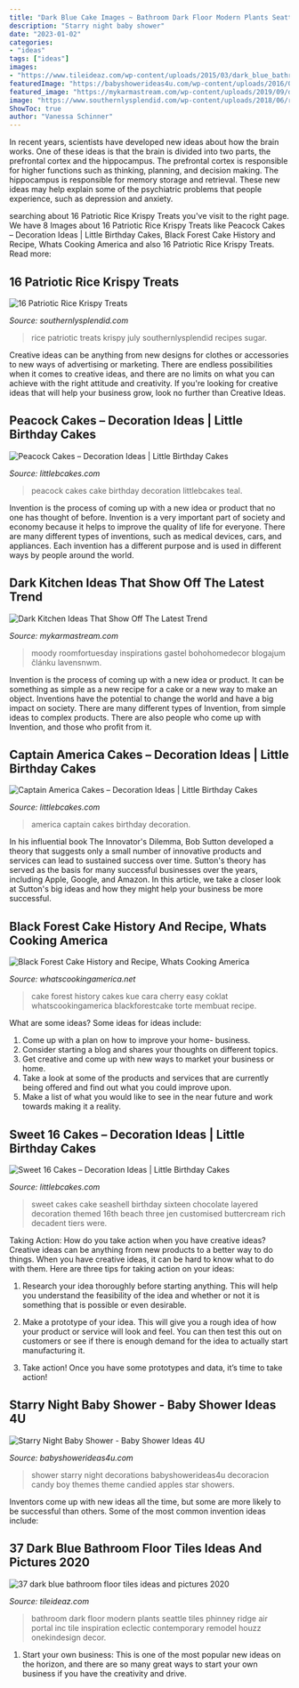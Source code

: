 ```yaml
---
title: "Dark Blue Cake Images ~ Bathroom Dark Floor Modern Plants Seattle Tiles Phinney Ridge Air Portal Inc Tile Inspiration Eclectic Contemporary Remodel Houzz Onekindesign Decor"
description: "Starry night baby shower"
date: "2023-01-02"
categories:
- "ideas"
tags: ["ideas"]
images:
- "https://www.tileideaz.com/wp-content/uploads/2015/03/dark_blue_bathroom_floor_tiles_8.jpg"
featuredImage: "https://babyshowerideas4u.com/wp-content/uploads/2016/09/Starry-Night-Baby-Shower-Candied-Apples.jpg"
featured_image: "https://mykarmastream.com/wp-content/uploads/2019/09/dark-kitchen-2.jpg"
image: "https://www.southernlysplendid.com/wp-content/uploads/2018/06/ricekrispies.jpg"
ShowToc: true
author: "Vanessa Schinner"
---
```



In recent years, scientists have developed new ideas about how the brain works. One of these ideas is that the brain is divided into two parts, the prefrontal cortex and the hippocampus. The prefrontal cortex is responsible for higher functions such as thinking, planning, and decision making. The hippocampus is responsible for memory storage and retrieval. These new ideas may help explain some of the psychiatric problems that people experience, such as depression and anxiety.

	

		
searching about 16 Patriotic Rice Krispy Treats you've visit to the right page. We have 8 Images about 16 Patriotic Rice Krispy Treats like Peacock Cakes – Decoration Ideas | Little Birthday Cakes, Black Forest Cake History and Recipe, Whats Cooking America and also 16 Patriotic Rice Krispy Treats. Read more:
		
    
## 16 Patriotic Rice Krispy Treats

<img loading=lazy src="https://www.southernlysplendid.com/wp-content/uploads/2018/06/ricekrispies.jpg" onerror="this.onerror=null;this.src='https://tse4.mm.bing.net/th?id=OIP.6s2LQD3v-48Y89UR-lUr3QHaK7&amp;pid=15.1';" alt="16 Patriotic Rice Krispy Treats">

_Source: southernlysplendid.com_

>rice patriotic treats krispy july southernlysplendid recipes sugar. 

	

Creative ideas can be anything from new designs for clothes or accessories to new ways of advertising or marketing. There are endless possibilities when it comes to creative ideas, and there are no limits on what you can achieve with the right attitude and creativity. If you're looking for creative ideas that will help your business grow, look no further than Creative Ideas.

    
## Peacock Cakes – Decoration Ideas | Little Birthday Cakes

<img loading=lazy src="https://www.littlebcakes.com/wp-content/uploads/2014/02/Peacock-Cakes.jpg" onerror="this.onerror=null;this.src='https://tse4.mm.bing.net/th?id=OIP.Uk8217CwUjx22_pAEB6XRwHaJ4&amp;pid=15.1';" alt="Peacock Cakes – Decoration Ideas | Little Birthday Cakes">

_Source: littlebcakes.com_

>peacock cakes cake birthday decoration littlebcakes teal. 

	

Invention is the process of coming up with a new idea or product that no one has thought of before. Invention is a very important part of society and economy because it helps to improve the quality of life for everyone. There are many different types of inventions, such as medical devices, cars, and appliances. Each invention has a different purpose and is used in different ways by people around the world.

    
## Dark Kitchen Ideas That Show Off The Latest Trend

<img loading=lazy src="https://mykarmastream.com/wp-content/uploads/2019/09/dark-kitchen-2.jpg" onerror="this.onerror=null;this.src='https://tse1.mm.bing.net/th?id=OIP.z8LY0pqpvpDrW7fsz44yVgHaLG&amp;pid=15.1';" alt="Dark Kitchen Ideas That Show Off The Latest Trend">

_Source: mykarmastream.com_

>moody roomfortuesday inspirations gastel bohohomedecor blogajum článku lavensnwm. 

	

Invention is the process of coming up with a new idea or product. It can be something as simple as a new recipe for a cake or a new way to make an object. Inventions have the potential to change the world and have a big impact on society. There are many different types of Invention, from simple ideas to complex products. There are also people who come up with Invention, and those who profit from it.

    
## Captain America Cakes – Decoration Ideas | Little Birthday Cakes

<img loading=lazy src="http://www.littlebcakes.com/wp-content/uploads/2014/05/Captain-America-Cakes-Photos.jpg" onerror="this.onerror=null;this.src='https://tse4.mm.bing.net/th?id=OIP.yrKUWT3VVtotVGhcENYnjAHaJ4&amp;pid=15.1';" alt="Captain America Cakes – Decoration Ideas | Little Birthday Cakes">

_Source: littlebcakes.com_

>america captain cakes birthday decoration. 

	

In his influential book The Innovator's Dilemma, Bob Sutton developed a theory that suggests only a small number of innovative products and services can lead to sustained success over time. Sutton's theory has served as the basis for many successful businesses over the years, including Apple, Google, and Amazon. In this article, we take a closer look at Sutton's big ideas and how they might help your business be more successful.

    
## Black Forest Cake History And Recipe, Whats Cooking America

<img loading=lazy src="https://whatscookingamerica.net/wp-content/uploads/2015/03/BlackForestCake20.jpg" onerror="this.onerror=null;this.src='https://tse2.mm.bing.net/th?id=OIP.LBUf2SPHQYbR6q0rBpwl5gAAAA&amp;pid=15.1';" alt="Black Forest Cake History and Recipe, Whats Cooking America">

_Source: whatscookingamerica.net_

>cake forest history cakes kue cara cherry easy coklat whatscookingamerica blackforestcake torte membuat recipe. 

	

What are some ideas?
Some ideas for ideas include:
1. Come up with a plan on how to improve your home- business. 
2. Consider starting a blog and shares your thoughts on different topics. 
3. Get creative and come up with new ways to market your business or home. 
4. Take a look at some of the products and services that are currently being offered and find out what you could improve upon. 
5. Make a list of what you would like to see in the near future and work towards making it a reality. 

    
## Sweet 16 Cakes – Decoration Ideas | Little Birthday Cakes

<img loading=lazy src="http://www.littlebcakes.com/wp-content/uploads/2014/02/Sweet-16-Cakes-Ideas.jpg" onerror="this.onerror=null;this.src='https://tse2.mm.bing.net/th?id=OIP.Qhg5BdUPRfx7ZYJqtAjxWgHaLI&amp;pid=15.1';" alt="Sweet 16 Cakes – Decoration Ideas | Little Birthday Cakes">

_Source: littlebcakes.com_

>sweet cakes cake seashell birthday sixteen chocolate layered decoration themed 16th beach three jen customised buttercream rich decadent tiers were. 

	

Taking Action: How do you take action when you have creative ideas?
Creative ideas can be anything from new products to a better way to do things. When you have creative ideas, it can be hard to know what to do with them. Here are three tips for taking action on your ideas:
1. Research your idea thoroughly before starting anything. This will help you understand the feasibility of the idea and whether or not it is something that is possible or even desirable.

2. Make a prototype of your idea. This will give you a rough idea of how your product or service will look and feel. You can then test this out on customers or see if there is enough demand for the idea to actually start manufacturing it.

3. Take action! Once you have some prototypes and data, it’s time to take action!

    
## Starry Night Baby Shower - Baby Shower Ideas 4U

<img loading=lazy src="https://babyshowerideas4u.com/wp-content/uploads/2016/09/Starry-Night-Baby-Shower-Candied-Apples.jpg" onerror="this.onerror=null;this.src='https://tse3.mm.bing.net/th?id=OIP.d3Oqj8h7n6iIgZmco2JIUQHaJ4&amp;pid=15.1';" alt="Starry Night Baby Shower - Baby Shower Ideas 4U">

_Source: babyshowerideas4u.com_

>shower starry night decorations babyshowerideas4u decoracion candy boy themes theme candied apples star showers. 

	

Inventors come up with new ideas all the time, but some are more likely to be successful than others. Some of the most common invention ideas include:

    
## 37 Dark Blue Bathroom Floor Tiles Ideas And Pictures 2020

<img loading=lazy src="https://www.tileideaz.com/wp-content/uploads/2015/03/dark_blue_bathroom_floor_tiles_8.jpg" onerror="this.onerror=null;this.src='https://tse2.mm.bing.net/th?id=OIP.DQ_lAE3yTVASVHhDdHZ7hQHaLK&amp;pid=15.1';" alt="37 dark blue bathroom floor tiles ideas and pictures 2020">

_Source: tileideaz.com_

>bathroom dark floor modern plants seattle tiles phinney ridge air portal inc tile inspiration eclectic contemporary remodel houzz onekindesign decor. 

	

1. Start your own business: This is one of the most popular new ideas on the horizon, and there are so many great ways to start your own business if you have the creativity and drive.

